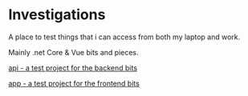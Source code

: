 # Investigations
A place to test things that i can access from both my laptop and work. 

Mainly .net Core & Vue bits and pieces.

[api - a test project for the backend bits](api/README.md)

[app - a test project for the frontend bits](app/README.md)
